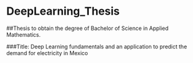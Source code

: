 # DeepLearning_Thesis


##Thesis to obtain the degree of Bachelor of Science in Applied Mathematics.

###Title: Deep Learning fundamentals and an application to predict the demand for electricity in Mexico
